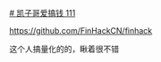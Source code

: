 [# 凯子哥爱搞钱
111
](https://github.com/LK791/finhack-)

https://github.com/FinHackCN/finhack

这个人搞量化的的，瞅着很不错
